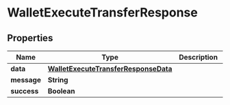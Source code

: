 

# WalletExecuteTransferResponse


## Properties

| Name | Type | Description | Notes |
|------------ | ------------- | ------------- | -------------|
|**data** | [**WalletExecuteTransferResponseData**](WalletExecuteTransferResponseData.md) |  |  [optional] |
|**message** | **String** |  |  [optional] |
|**success** | **Boolean** |  |  [optional] |



